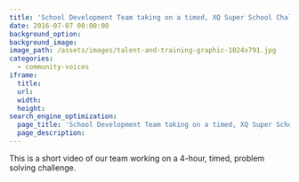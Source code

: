 ```yaml
---
title: 'School Development Team taking on a timed, XQ Super School Challenge!'
date: 2016-07-07 00:00:00
background_option: 
background_image: 
image_path: /assets/images/talent-and-training-graphic-1024x791.jpg
categories:
  - community-voices
iframe: 
  title: 
  url:  
  width: 
  height:
search_engine_optimization:
  page_title: 'School Development Team taking on a timed, XQ Super School Challenge!'
  page_description:
---
```



This is a short video of our team working on a 4-hour, timed, problem solving challenge.
